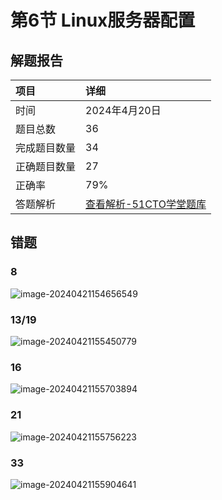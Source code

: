 # 第6节 Linux服务器配置

## 解题报告

| 项目         | 详细                                                         |
| :----------- | :----------------------------------------------------------- |
| 时间         | 2024年4月20日                                                |
| 题目总数     | 36                                                           |
| 完成题目数量 | 34                                                           |
| 正确题目数量 | 27                                                           |
| 正确率       | 79%                                                          |
| 答题解析     | [查看解析-51CTO学堂题库](https://t.51cto.com/chapter/sanswer/id-895.html?submit_id=6347509) |

## 错题

### 8

![image-20240421154656549](https://img.yatjay.top/md/image-20240421154656549.png)

### 13/19

![image-20240421155450779](https://img.yatjay.top/md/image-20240421155450779.png)

### 16

![image-20240421155703894](https://img.yatjay.top/md/image-20240421155703894.png)

### 21

![image-20240421155756223](https://img.yatjay.top/md/image-20240421155756223.png)

### 33

![image-20240421155904641](https://img.yatjay.top/md/image-20240421155904641.png)